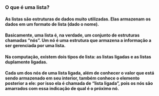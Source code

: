 ### O que é uma lista?

#### As listas são estruturas de dados muito utilizadas. Elas armazenam os dados em um formato de lista (dado o nome).

#### Basicamente, uma lista é, na verdade, um conjunto de estruturas chamadas “nós”. Um nó é uma estrutura que armazena a informação a ser gerenciada por uma lista.

#### Na computação, existem dois tipos de lista: as listas ligadas e as listas duplamente ligadas.

#### Cada um dos nós de uma lista ligada, além de conhecer o valor que está sendo armazenado em seu interior, também conhece o elemento posterior a ele: por isso ela é chamada de “lista ligada”, pois os nós são amarrados com essa indicação de qual é o próximo nó.